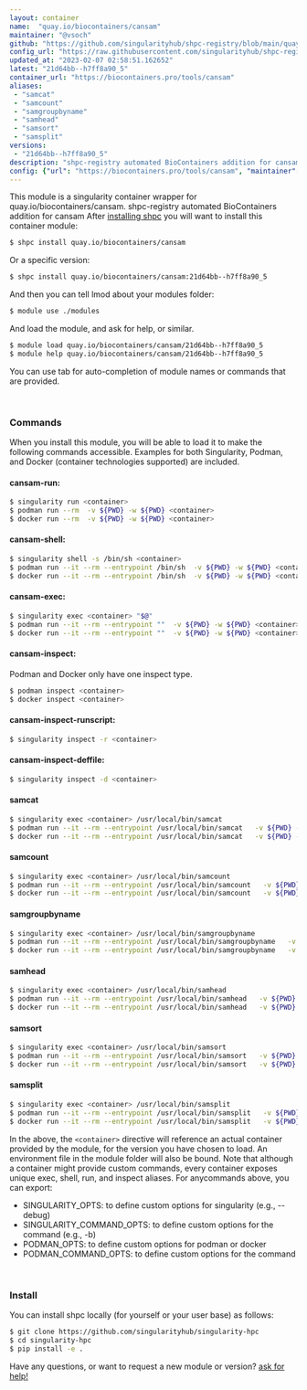 ```yaml
---
layout: container
name:  "quay.io/biocontainers/cansam"
maintainer: "@vsoch"
github: "https://github.com/singularityhub/shpc-registry/blob/main/quay.io/biocontainers/cansam/container.yaml"
config_url: "https://raw.githubusercontent.com/singularityhub/shpc-registry/main/quay.io/biocontainers/cansam/container.yaml"
updated_at: "2023-02-07 02:58:51.162652"
latest: "21d64bb--h7ff8a90_5"
container_url: "https://biocontainers.pro/tools/cansam"
aliases:
 - "samcat"
 - "samcount"
 - "samgroupbyname"
 - "samhead"
 - "samsort"
 - "samsplit"
versions:
 - "21d64bb--h7ff8a90_5"
description: "shpc-registry automated BioContainers addition for cansam"
config: {"url": "https://biocontainers.pro/tools/cansam", "maintainer": "@vsoch", "description": "shpc-registry automated BioContainers addition for cansam", "latest": {"21d64bb--h7ff8a90_5": "sha256:246cc80e1455e0681994be5e15b285f58350fd78774b6ad952cb3c0ab800a940"}, "tags": {"21d64bb--h7ff8a90_5": "sha256:246cc80e1455e0681994be5e15b285f58350fd78774b6ad952cb3c0ab800a940"}, "docker": "quay.io/biocontainers/cansam", "aliases": {"samcat": "/usr/local/bin/samcat", "samcount": "/usr/local/bin/samcount", "samgroupbyname": "/usr/local/bin/samgroupbyname", "samhead": "/usr/local/bin/samhead", "samsort": "/usr/local/bin/samsort", "samsplit": "/usr/local/bin/samsplit"}}
---
```


This module is a singularity container wrapper for quay.io/biocontainers/cansam.
shpc-registry automated BioContainers addition for cansam
After [installing shpc](#install) you will want to install this container module:


```bash
$ shpc install quay.io/biocontainers/cansam
```

Or a specific version:

```bash
$ shpc install quay.io/biocontainers/cansam:21d64bb--h7ff8a90_5
```

And then you can tell lmod about your modules folder:

```bash
$ module use ./modules
```

And load the module, and ask for help, or similar.

```bash
$ module load quay.io/biocontainers/cansam/21d64bb--h7ff8a90_5
$ module help quay.io/biocontainers/cansam/21d64bb--h7ff8a90_5
```

You can use tab for auto-completion of module names or commands that are provided.

<br>

### Commands

When you install this module, you will be able to load it to make the following commands accessible.
Examples for both Singularity, Podman, and Docker (container technologies supported) are included.

#### cansam-run:

```bash
$ singularity run <container>
$ podman run --rm  -v ${PWD} -w ${PWD} <container>
$ docker run --rm  -v ${PWD} -w ${PWD} <container>
```

#### cansam-shell:

```bash
$ singularity shell -s /bin/sh <container>
$ podman run --it --rm --entrypoint /bin/sh  -v ${PWD} -w ${PWD} <container>
$ docker run --it --rm --entrypoint /bin/sh  -v ${PWD} -w ${PWD} <container>
```

#### cansam-exec:

```bash
$ singularity exec <container> "$@"
$ podman run --it --rm --entrypoint ""  -v ${PWD} -w ${PWD} <container> "$@"
$ docker run --it --rm --entrypoint ""  -v ${PWD} -w ${PWD} <container> "$@"
```

#### cansam-inspect:

Podman and Docker only have one inspect type.

```bash
$ podman inspect <container>
$ docker inspect <container>
```

#### cansam-inspect-runscript:

```bash
$ singularity inspect -r <container>
```

#### cansam-inspect-deffile:

```bash
$ singularity inspect -d <container>
```


#### samcat

```bash
$ singularity exec <container> /usr/local/bin/samcat
$ podman run --it --rm --entrypoint /usr/local/bin/samcat   -v ${PWD} -w ${PWD} <container> -c " $@"
$ docker run --it --rm --entrypoint /usr/local/bin/samcat   -v ${PWD} -w ${PWD} <container> -c " $@"
```


#### samcount

```bash
$ singularity exec <container> /usr/local/bin/samcount
$ podman run --it --rm --entrypoint /usr/local/bin/samcount   -v ${PWD} -w ${PWD} <container> -c " $@"
$ docker run --it --rm --entrypoint /usr/local/bin/samcount   -v ${PWD} -w ${PWD} <container> -c " $@"
```


#### samgroupbyname

```bash
$ singularity exec <container> /usr/local/bin/samgroupbyname
$ podman run --it --rm --entrypoint /usr/local/bin/samgroupbyname   -v ${PWD} -w ${PWD} <container> -c " $@"
$ docker run --it --rm --entrypoint /usr/local/bin/samgroupbyname   -v ${PWD} -w ${PWD} <container> -c " $@"
```


#### samhead

```bash
$ singularity exec <container> /usr/local/bin/samhead
$ podman run --it --rm --entrypoint /usr/local/bin/samhead   -v ${PWD} -w ${PWD} <container> -c " $@"
$ docker run --it --rm --entrypoint /usr/local/bin/samhead   -v ${PWD} -w ${PWD} <container> -c " $@"
```


#### samsort

```bash
$ singularity exec <container> /usr/local/bin/samsort
$ podman run --it --rm --entrypoint /usr/local/bin/samsort   -v ${PWD} -w ${PWD} <container> -c " $@"
$ docker run --it --rm --entrypoint /usr/local/bin/samsort   -v ${PWD} -w ${PWD} <container> -c " $@"
```


#### samsplit

```bash
$ singularity exec <container> /usr/local/bin/samsplit
$ podman run --it --rm --entrypoint /usr/local/bin/samsplit   -v ${PWD} -w ${PWD} <container> -c " $@"
$ docker run --it --rm --entrypoint /usr/local/bin/samsplit   -v ${PWD} -w ${PWD} <container> -c " $@"
```



In the above, the `<container>` directive will reference an actual container provided
by the module, for the version you have chosen to load. An environment file in the
module folder will also be bound. Note that although a container
might provide custom commands, every container exposes unique exec, shell, run, and
inspect aliases. For anycommands above, you can export:

 - SINGULARITY_OPTS: to define custom options for singularity (e.g., --debug)
 - SINGULARITY_COMMAND_OPTS: to define custom options for the command (e.g., -b)
 - PODMAN_OPTS: to define custom options for podman or docker
 - PODMAN_COMMAND_OPTS: to define custom options for the command

<br>

### Install

You can install shpc locally (for yourself or your user base) as follows:

```bash
$ git clone https://github.com/singularityhub/singularity-hpc
$ cd singularity-hpc
$ pip install -e .
```

Have any questions, or want to request a new module or version? [ask for help!](https://github.com/singularityhub/singularity-hpc/issues)